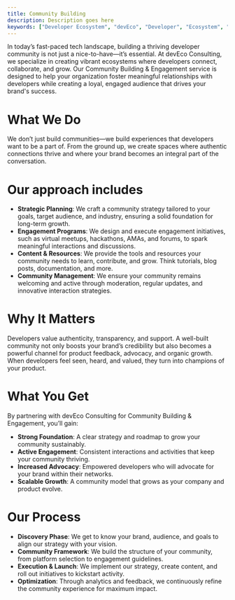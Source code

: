 ```yaml
---
title: Community Building
description: Description goes here
keywords: ["Developer Ecosystem", "devEco", "Developer", "Ecosystem", "Community", "Technical Community"]
---
```


In today’s fast-paced tech landscape, building a thriving developer community is not just a nice-to-have—it’s essential. At devEco Consulting, we specialize in creating vibrant ecosystems where developers connect, collaborate, and grow. Our Community Building & Engagement service is designed to help your organization foster meaningful relationships with developers while creating a loyal, engaged audience that drives your brand's success.

# What We Do

We don’t just build communities—we build experiences that developers want to be a part of. From the ground up, we create spaces where authentic connections thrive and where your brand becomes an integral part of the conversation.

# Our approach includes

- **Strategic Planning**: We craft a community strategy tailored to your goals, target audience, and industry, ensuring a solid foundation for long-term growth.
- **Engagement Programs**: We design and execute engagement initiatives, such as virtual meetups, hackathons, AMAs, and forums, to spark meaningful interactions and discussions.
- **Content & Resources**: We provide the tools and resources your community needs to learn, contribute, and grow. Think tutorials, blog posts, documentation, and more.
- **Community Management**: We ensure your community remains welcoming and active through moderation, regular updates, and innovative interaction strategies.

# Why It Matters

Developers value authenticity, transparency, and support. A well-built community not only boosts your brand’s credibility but also becomes a powerful channel for product feedback, advocacy, and organic growth. When developers feel seen, heard, and valued, they turn into champions of your product.

# What You Get

By partnering with devEco Consulting for Community Building & Engagement, you’ll gain:

-  **Strong Foundation**: A clear strategy and roadmap to grow your community sustainably.
- **Active Engagement**: Consistent interactions and activities that keep your community thriving.
- **Increased Advocacy**: Empowered developers who will advocate for your brand within their networks.
- **Scalable Growth**: A community model that grows as your company and product evolve.

# Our Process

- **Discovery Phase**: We get to know your brand, audience, and goals to align our strategy with your vision.
- **Community Framework**: We build the structure of your community, from platform selection to engagement guidelines.
- **Execution & Launch**: We implement our strategy, create content, and roll out initiatives to kickstart activity.
- **Optimization**: Through analytics and feedback, we continuously refine the community experience for maximum impact.